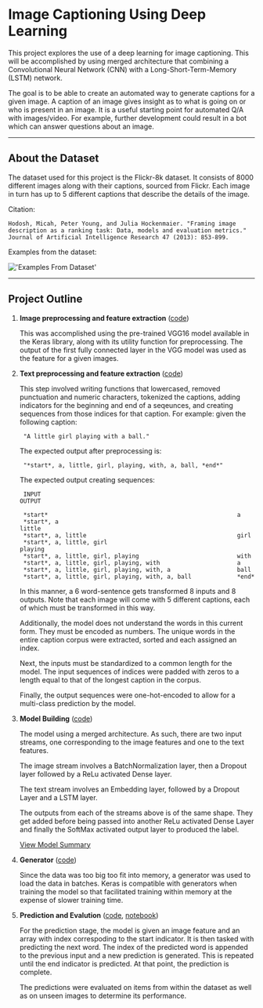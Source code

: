 # **Image Captioning Using Deep Learning**

This project explores the use of a deep learning for image captioning. This will be accomplished by using merged architecture that combining a Convolutional Neural Network (CNN) with a Long-Short-Term-Memory (LSTM) network.

The goal is to be able to create an automated way to generate captions for a given image. A caption of an image gives insight as to what is going on or who is present in an image. It is a useful starting point for automated Q/A with images/video. For example, further development could result in a bot which can answer questions about an image.

---

## **About the Dataset**

The dataset used for this project is the Flickr-8k dataset. It consists of 8000 different images along with their captions, sourced from Flickr. Each image in turn has up to 5 different captions that describe the details of the image.

Citation:

    Hodosh, Micah, Peter Young, and Julia Hockenmaier. "Framing image description as a ranking task: Data, models and evaluation metrics." Journal of Artificial Intelligence Research 47 (2013): 853-899.

Examples from the dataset:

!['Examples From Dataset'](./README_fig1.png)

---

## **Project Outline**

1. **Image preprocessing and feature extraction** ([code](./preprocess_images.py))

    This was accomplished using the pre-trained VGG16 model available in the Keras library, along with its utility function for preprocessing. The output of the first fully connected layer in the VGG model was used as the feature for a given images.

2. **Text preprocessing and feature extraction** ([code](./preprocess_text.py))

    This step involved writing functions that lowercased, removed punctuation and numeric characters, tokenized the captions, adding indicators for the beginning and end of a seqeunces, and creating sequences from those indices for that caption. For example: given the following caption:

        "A little girl playing with a ball."

    The expected output after preprocessing is:

        "*start*, a, little, girl, playing, with, a, ball, *end*"

    The expected output creating sequences:

        INPUT                                                        OUTPUT

        *start*                                                      a
        *start*, a                                                   little
        *start*, a, little                                           girl
        *start*, a, little, girl                                     playing
        *start*, a, little, girl, playing                            with
        *start*, a, little, girl, playing, with                      a
        *start*, a, little, girl, playing, with, a                   ball
        *start*, a, little, girl, playing, with, a, ball             *end*

    In this manner, a 6 word-sentence gets transformed 8 inputs and 8 outputs. Note that each image will come with 5 different captions, each of which must be transformed in this way.

    Additionally, the model does not understand the words in this current form. They must be encoded as numbers. The unique words in the entire caption corpus were extracted, sorted and each assigned an index.

    Next, the inputs must be standardized to a common length for the model. The input sequences of indices were padded with zeros to a length equal to that of the longest caption in the corpus.

    Finally, the output sequences were one-hot-encoded to allow for a multi-class prediction by the model.

3. **Model Building** ([code](./deep_learning_model.py))

    The model using a merged architecture. As such, there are two input streams, one corresponding to the image features and one to the text features.

    The image stream involves a BatchNormalization layer, then a Dropout layer followed by a ReLu activated Dense layer.

    The text stream involves an Embedding layer, followed by a Dropout Layer and a LSTM layer.

    The outputs from each of the streams above is of the same shape. They get added before being passed into another ReLu activated Dense Layer and finally the SoftMax activated output layer to produced the label.

    [View Model Summary](./README.fig2.png)

4. **Generator** ([code](./deep_learning_model.py))

    Since the data was too big too fit into memory, a generator was used to load the data in batches. Keras is compatible with generators when training the model so that facilitated training within memory at the expense of slower training time.

5. **Prediction and Evalution** ([code](./evaluation.py), [notebook](./Image_Captioning.ipynb))

    For the prediction stage, the model is given an image feature and an array with index correspoding to the start indicator. It is then tasked with predicting the next word. The index of the predicted word is appended to the previous input and a new prediction is generated. This is repeated until the end indicator is predicted. At that point, the prediction is complete.

    The predictions were evaluated on items from within the dataset as well as on unseen images to determine its performance.
